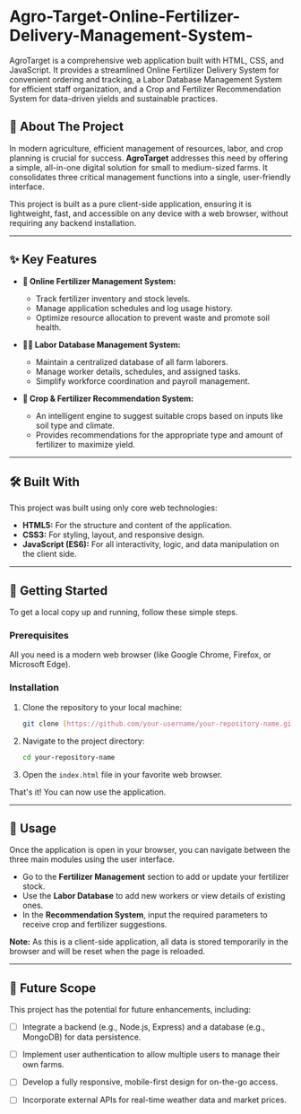 # Agro-Target-Online-Fertilizer-Delivery-Management-System-
AgroTarget is a comprehensive web application built with HTML, CSS, and JavaScript. It provides a streamlined Online Fertilizer Delivery System for convenient ordering and tracking, a Labor Database Management System for efficient staff organization, and a Crop and Fertilizer Recommendation System for data-driven yields and sustainable practices.
## 🌟 About The Project

In modern agriculture, efficient management of resources, labor, and crop planning is crucial for success. **AgroTarget** addresses this need by offering a simple, all-in-one digital solution for small to medium-sized farms. It consolidates three critical management functions into a single, user-friendly interface.

This project is built as a pure client-side application, ensuring it is lightweight, fast, and accessible on any device with a web browser, without requiring any backend installation.

---

## ✨ Key Features

* **🌱 Online Fertilizer Management System:**
    * Track fertilizer inventory and stock levels.
    * Manage application schedules and log usage history.
    * Optimize resource allocation to prevent waste and promote soil health.

* **👨‍🌾 Labor Database Management System:**
    * Maintain a centralized database of all farm laborers.
    * Manage worker details, schedules, and assigned tasks.
    * Simplify workforce coordination and payroll management.

* **🌾 Crop & Fertilizer Recommendation System:**
    * An intelligent engine to suggest suitable crops based on inputs like soil type and climate.
    * Provides recommendations for the appropriate type and amount of fertilizer to maximize yield.

---

## 🛠️ Built With

This project was built using only core web technologies:

* **HTML5:** For the structure and content of the application.
* **CSS3:** For styling, layout, and responsive design.
* **JavaScript (ES6):** For all interactivity, logic, and data manipulation on the client side.

---

## 🚀 Getting Started

To get a local copy up and running, follow these simple steps.

### Prerequisites

All you need is a modern web browser (like Google Chrome, Firefox, or Microsoft Edge).

### Installation

1.  Clone the repository to your local machine:
    ```sh
    git clone [https://github.com/your-username/your-repository-name.git](https://github.com/your-username/your-repository-name.git)
    ```
2.  Navigate to the project directory:
    ```sh
    cd your-repository-name
    ```
3.  Open the `index.html` file in your favorite web browser.

That's it! You can now use the application.

---

## 📖 Usage

Once the application is open in your browser, you can navigate between the three main modules using the user interface.

-   Go to the **Fertilizer Management** section to add or update your fertilizer stock.
-   Use the **Labor Database** to add new workers or view details of existing ones.
-   In the **Recommendation System**, input the required parameters to receive crop and fertilizer suggestions.

**Note:** As this is a client-side application, all data is stored temporarily in the browser and will be reset when the page is reloaded.

---

## 🔮 Future Scope

This project has the potential for future enhancements, including:

-   [ ] Integrate a backend (e.g., Node.js, Express) and a database (e.g., MongoDB) for data persistence.
-   [ ] Implement user authentication to allow multiple users to manage their own farms.
-   [ ] Develop a fully responsive, mobile-first design for on-the-go access.
-   [ ] Incorporate external APIs for real-time weather data and market prices.

